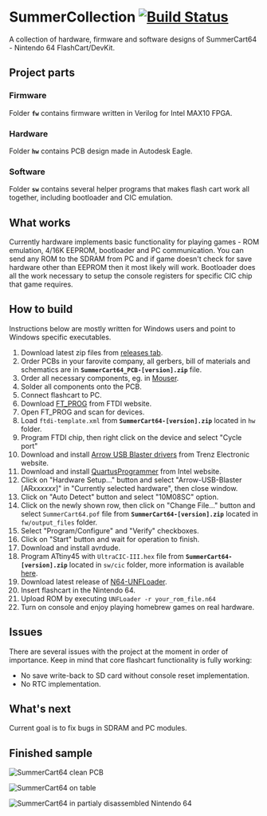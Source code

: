 # SummerCollection [![Build Status](https://travis-ci.org/Polprzewodnikowy/SummerCollection.svg?branch=main)](https://travis-ci.org/Polprzewodnikowy/SummerCollection)

A collection of hardware, firmware and software designs of SummerCart64 - Nintendo 64 FlashCart/DevKit.


## Project parts

### Firmware

Folder **`fw`** contains firmware written in Verilog for Intel MAX10 FPGA.

### Hardware

Folder **`hw`** contains PCB design made in Autodesk Eagle.

### Software

Folder **`sw`** contains several helper programs that makes flash cart work all together, including bootloader and CIC emulation.


## What works

Currently hardware implements basic functionality for playing games - ROM emulation, 4/16K EEPROM, bootloader and PC communication. You can send any ROM to the SDRAM from PC and if game doesn't check for save hardware other than EEPROM then it most likely will work. Bootloader does all the work necessary to setup the console registers for specific CIC chip that game requires.


## How to build

Instructions below are mostly written for Windows users and point to Windows specific executables.

1. Download latest zip files from [releases tab](https://github.com/Polprzewodnikowy/SummerCollection/releases).
2. Order PCBs in your farovite company, all gerbers, bill of materials and schematics are in **`SummerCart64_PCB-[version].zip`** file.
3. Order all necessary components, eg. in [Mouser](https://mouser.com/).
4. Solder all components onto the PCB.
5. Connect flashcart to PC.
6. Download [FT_PROG](https://www.ftdichip.com/Support/Utilities.htm#FT_PROG) from FTDI website.
7. Open FT_PROG and scan for devices.
8. Load `ftdi-template.xml` from **`SummerCart64-[version].zip`** located in `hw` folder.
9. Program FTDI chip, then right click on the device and select "Cycle port"
10. Download and install [Arrow USB Blaster drivers](https://shop.trenz-electronic.de/en/Download/?path=Trenz_Electronic/Software/Drivers/Arrow_USB_Programmer/Arrow_USB_Programmer_2.4) from Trenz Electronic website.
11. Download and install [QuartusProgrammer](https://download.altera.com/akdlm/software/acdsinst/20.1std/711/ib_installers/QuartusProgrammerSetup-20.1.0.711-windows.exe) from Intel website.
12. Click on "Hardware Setup..." button and select "Arrow-USB-Blaster [AR*xxxxxx*]" in "Currently selected hardware", then close window.
13. Click on "Auto Detect" button and select "10M08SC" option.
14. Click on the newly shown row, then click on "Change File..." button and select `SummerCart64.pof` file from **`SummerCart64-[version].zip`** located in `fw/output_files` folder.
15. Select "Program/Configure" and "Verify" checkboxes.
16. Click on "Start" button and wait for operation to finish.
17. Download and install avrdude.
18. Program ATtiny45 with `UltraCIC-III.hex` file from **`SummerCart64-[version].zip`** located in `sw/cic` folder, more information is available [here](https://github.com/ManCloud/UltraCIC-III).
19. Download latest release of [N64-UNFLoader](https://github.com/buu342/N64-UNFLoader).
20. Insert flashcart in the Nintendo 64.
21. Upload ROM by executing `UNFLoader -r your_rom_file.n64`
22. Turn on console and enjoy playing homebrew games on real hardware.


## Issues

There are several issues with the project at the moment in order of importance. Keep in mind that core flashcart functionality is fully working:

- No save write-back to SD card without console reset implementation.
- No RTC implementation.


## What's next

Current goal is to fix bugs in SDRAM and PC modules.


## Finished sample

![SummerCart64 clean PCB](.media/sc64_clean_pcb.jpg)

![SummerCart64 on table](.media/sc64_on_table.jpg)

![SummerCart64 in partialy disassembled Nintendo 64](.media/sc64_in_n64.jpg)
